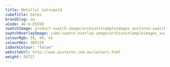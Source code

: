```yaml
---
title: Metallic Satingold
cubeTitle: Darks
brandSlug: au
uCode: AU-U-ES558
swatchImage: product-swatch-image/archiunitsampleimages_austaron-swatch_Metallic_Satingold.jpg
swatchOverlayImage: cube-swatch-overlay-image/archiunitsampleimages_swatch-overlay_austaron.png
colourRgb: 59, 49, 41
colourHex: 3B3129
isDarkColour: "false"
websiteUrl: http://www.austaron.com.au/colours.html
weight: 56727
---
```

